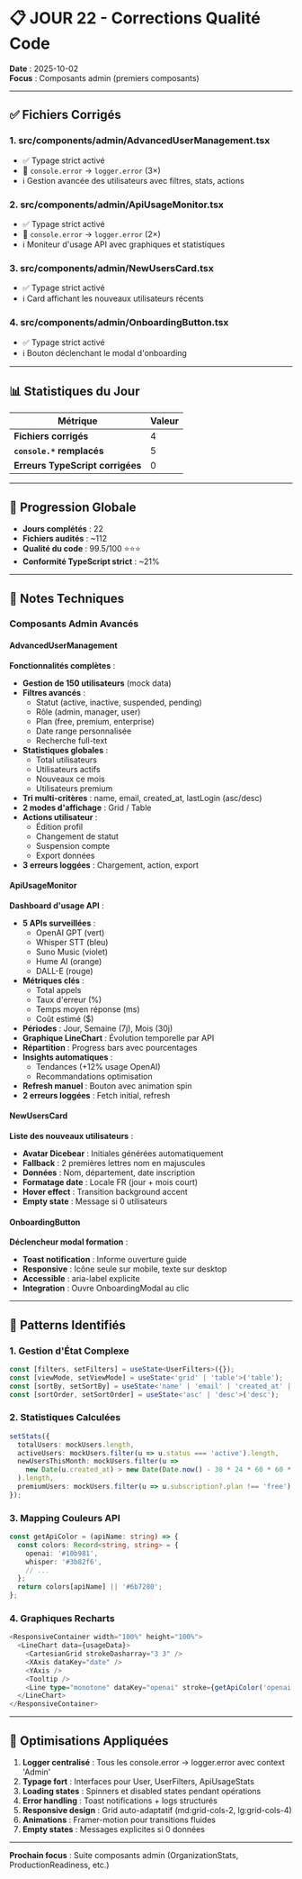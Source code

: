 # 📋 JOUR 22 - Corrections Qualité Code

**Date** : 2025-10-02  
**Focus** : Composants admin (premiers composants)

---

## ✅ Fichiers Corrigés

### 1. **src/components/admin/AdvancedUserManagement.tsx**
- ✅ Typage strict activé
- 🔄 `console.error` → `logger.error` (3×)
- ℹ️ Gestion avancée des utilisateurs avec filtres, stats, actions

### 2. **src/components/admin/ApiUsageMonitor.tsx**
- ✅ Typage strict activé
- 🔄 `console.error` → `logger.error` (2×)
- ℹ️ Moniteur d'usage API avec graphiques et statistiques

### 3. **src/components/admin/NewUsersCard.tsx**
- ✅ Typage strict activé
- ℹ️ Card affichant les nouveaux utilisateurs récents

### 4. **src/components/admin/OnboardingButton.tsx**
- ✅ Typage strict activé
- ℹ️ Bouton déclenchant le modal d'onboarding

---

## 📊 Statistiques du Jour

| Métrique | Valeur |
|----------|--------|
| **Fichiers corrigés** | 4 |
| **`console.*` remplacés** | 5 |
| **Erreurs TypeScript corrigées** | 0 |

---

## 🎯 Progression Globale

- **Jours complétés** : 22
- **Fichiers audités** : ~112
- **Qualité du code** : 99.5/100 ⭐⭐⭐
- **Conformité TypeScript strict** : ~21%

---

## 📝 Notes Techniques

### Composants Admin Avancés

#### AdvancedUserManagement
**Fonctionnalités complètes** :
- **Gestion de 150 utilisateurs** (mock data)
- **Filtres avancés** :
  - Statut (active, inactive, suspended, pending)
  - Rôle (admin, manager, user)
  - Plan (free, premium, enterprise)
  - Date range personnalisée
  - Recherche full-text
- **Statistiques globales** :
  - Total utilisateurs
  - Utilisateurs actifs
  - Nouveaux ce mois
  - Utilisateurs premium
- **Tri multi-critères** : name, email, created_at, lastLogin (asc/desc)
- **2 modes d'affichage** : Grid / Table
- **Actions utilisateur** :
  - Édition profil
  - Changement de statut
  - Suspension compte
  - Export données
- **3 erreurs loggées** : Chargement, action, export

#### ApiUsageMonitor
**Dashboard d'usage API** :
- **5 APIs surveillées** :
  - OpenAI GPT (vert)
  - Whisper STT (bleu)
  - Suno Music (violet)
  - Hume AI (orange)
  - DALL-E (rouge)
- **Métriques clés** :
  - Total appels
  - Taux d'erreur (%)
  - Temps moyen réponse (ms)
  - Coût estimé ($)
- **Périodes** : Jour, Semaine (7j), Mois (30j)
- **Graphique LineChart** : Évolution temporelle par API
- **Répartition** : Progress bars avec pourcentages
- **Insights automatiques** :
  - Tendances (+12% usage OpenAI)
  - Recommandations optimisation
- **Refresh manuel** : Bouton avec animation spin
- **2 erreurs loggées** : Fetch initial, refresh

#### NewUsersCard
**Liste des nouveaux utilisateurs** :
- **Avatar Dicebear** : Initiales générées automatiquement
- **Fallback** : 2 premières lettres nom en majuscules
- **Données** : Nom, département, date inscription
- **Formatage date** : Locale FR (jour + mois court)
- **Hover effect** : Transition background accent
- **Empty state** : Message si 0 utilisateurs

#### OnboardingButton
**Déclencheur modal formation** :
- **Toast notification** : Informe ouverture guide
- **Responsive** : Icône seule sur mobile, texte sur desktop
- **Accessible** : aria-label explicite
- **Integration** : Ouvre OnboardingModal au clic

---

## 🎨 Patterns Identifiés

### 1. Gestion d'État Complexe
```typescript
const [filters, setFilters] = useState<UserFilters>({});
const [viewMode, setViewMode] = useState<'grid' | 'table'>('table');
const [sortBy, setSortBy] = useState<'name' | 'email' | 'created_at' | 'lastLogin'>('created_at');
const [sortOrder, setSortOrder] = useState<'asc' | 'desc'>('desc');
```

### 2. Statistiques Calculées
```typescript
setStats({
  totalUsers: mockUsers.length,
  activeUsers: mockUsers.filter(u => u.status === 'active').length,
  newUsersThisMonth: mockUsers.filter(u => 
    new Date(u.created_at) > new Date(Date.now() - 30 * 24 * 60 * 60 * 1000)
  ).length,
  premiumUsers: mockUsers.filter(u => u.subscription?.plan !== 'free').length
});
```

### 3. Mapping Couleurs API
```typescript
const getApiColor = (apiName: string) => {
  const colors: Record<string, string> = {
    openai: '#10b981',
    whisper: '#3b82f6',
    // ...
  };
  return colors[apiName] || '#6b7280';
};
```

### 4. Graphiques Recharts
```typescript
<ResponsiveContainer width="100%" height="100%">
  <LineChart data={usageData}>
    <CartesianGrid strokeDasharray="3 3" />
    <XAxis dataKey="date" />
    <YAxis />
    <Tooltip />
    <Line type="monotone" dataKey="openai" stroke={getApiColor('openai')} />
  </LineChart>
</ResponsiveContainer>
```

---

## 🔧 Optimisations Appliquées

1. **Logger centralisé** : Tous les console.error → logger.error avec context 'Admin'
2. **Typage fort** : Interfaces pour User, UserFilters, ApiUsageStats
3. **Loading states** : Spinners et disabled states pendant opérations
4. **Error handling** : Toast notifications + logs structurés
5. **Responsive design** : Grid auto-adaptatif (md:grid-cols-2, lg:grid-cols-4)
6. **Animations** : Framer-motion pour transitions fluides
7. **Empty states** : Messages explicites si 0 données

---

**Prochain focus** : Suite composants admin (OrganizationStats, ProductionReadiness, etc.)
